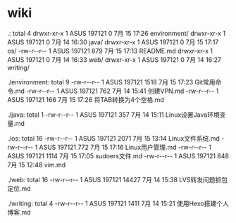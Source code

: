 # wiki

.:
total 4
drwxr-xr-x 1 ASUS 197121   0 7月  15 17:26 environment/
drwxr-xr-x 1 ASUS 197121   0 7月  14 16:30 java/
drwxr-xr-x 1 ASUS 197121   0 7月  15 17:17 os/
-rw-r--r-- 1 ASUS 197121 879 7月  15 17:13 README.md
drwxr-xr-x 1 ASUS 197121   0 7月  14 16:33 web/
drwxr-xr-x 1 ASUS 197121   0 7月  14 16:27 writing/

./environment:
total 9
-rw-r--r-- 1 ASUS 197121 1518 7月  15 17:23 Git常用命令.md
-rw-r--r-- 1 ASUS 197121  762 7月  14 15:41 创建VPN.md
-rw-r--r-- 1 ASUS 197121  166 7月  15 17:26 将TAB转换为4个空格.md

./java:
total 1
-rw-r--r-- 1 ASUS 197121 357 7月  14 15:11 Linux设置Java环境变量.md

./os:
total 16
-rw-r--r-- 1 ASUS 197121 2071 7月  15 13:14 Linux文件系统.md
-rw-r--r-- 1 ASUS 197121  772 7月  15 17:16 Linux用户管理.md
-rw-r--r-- 1 ASUS 197121 1114 7月  15 17:05 sudoers文件.md
-rw-r--r-- 1 ASUS 197121  848 7月  15 12:48 vim.md

./web:
total 16
-rw-r--r-- 1 ASUS 197121 14427 7月  14 15:38 LVS转发问题抓包定位.md

./writing:
total 4
-rw-r--r-- 1 ASUS 197121 1411 7月  14 15:21 使用Hexo搭建个人博客.md

